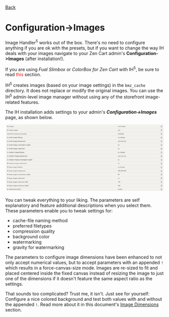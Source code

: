[Back](configuration.md "Return to the Configuration page")
# Configuration->Images
Image Handler<sup>5</sup> works out of the box. There's no need to configure anything if you are ok with the presets, but if you want to change the way IH deals with your images navigate to your Zen Cart admin's **Configuration->Images** (after installation!).

If you are using _Fual Slimbox_ or _ColorBox for Zen Cart_ with IH<sup>5</sup>, be sure to read <span style="color: red;">this</span> section.

IH<sup>5</sup> creates images (based on your image settings) in the `bmz_cache` directory. It does not replace or modify the original images.  You can use the IH<sup>5</sup> admin-level image manager without using any of the storefront image-related features.

The IH installation adds settings to your admin's ***Configuration->Images*** page, as shown below.

![Additional fields for image configuration](images/c_images.jpg)

You can tweak everything to your liking. The parameters are self explanatory and feature additional descriptions when you select them. These parameters enable you to tweak settings for:

- cache-file naming method
- preferred filetypes
- compression quality
- background color
- watermarking
- gravity for watermarking

The parameters to configure image dimensions have been enhanced to not only accept numerical values, but to accept parameters with an appended `!` which results in a force-canvas-size mode. Images are re-sized to fit and placed centered inside the fixed canvas instead of resizing the image to just one of the dimensions if it doesn't feature the same aspect ratio as the settings. 

That sounds too complicated? Trust me, it isn't. Just see for yourself: Configure a nice colored background and test both values with and without the appended `!`. Read more about it in this document's [Image Dimensions](c_dimensions.md) section.
